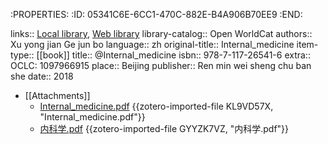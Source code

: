 :PROPERTIES:
:ID:	05341C6E-6CC1-470C-882E-B4A906B70EE9
:END:

links:: [Local library](zotero://select/library/items/5LAE7TDI), [Web library](https://www.zotero.org/users/6626953/items/5LAE7TDI)
library-catalog:: Open WorldCat
authors:: Xu yong jian Ge jun bo
language:: zh
original-title:: Internal_medicine
item-type:: [[book]]
title:: @Internal_medicine
isbn:: 978-7-117-26541-6
extra:: OCLC: 1097966915
place:: Beijing
publisher:: Ren min wei sheng chu ban she
date:: 2018

- [[Attachments]]
	- [Internal_medicine.pdf](zotero://select/library/items/KL9VD57X) {{zotero-imported-file KL9VD57X, "Internal_medicine.pdf"}}
	- [内科学.pdf](zotero://select/library/items/GYYZK7VZ) {{zotero-imported-file GYYZK7VZ, "内科学.pdf"}}